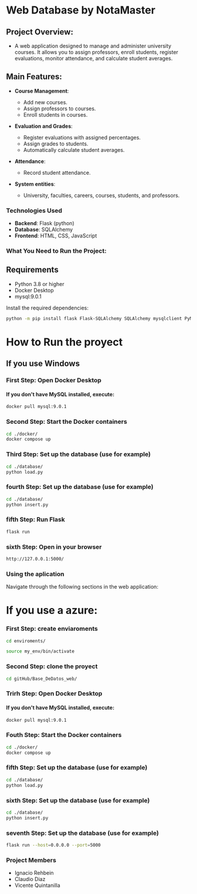 # Web Database by NotaMaster

## Project Overview:

* A web application designed to manage and administer university courses. It allows you to assign professors, enroll students, register evaluations, monitor attendance, and calculate student averages.

## Main Features:

- **Course Management**:
  * Add new courses.
  * Assign professors to courses.
  * Enroll students in courses.
  
- **Evaluation and Grades**:
  * Register evaluations with assigned percentages.
  * Assign grades to students.
  * Automatically calculate student averages.

- **Attendance**:
  * Record student attendance.
    
- **System entities**:
   * University, faculties, careers, courses, students, and professors.

### Technologies Used
* **Backend**: Flask (python)
* **Database**: SQLAlchemy
* **Frontend**: HTML, CSS, JavaScript
 
### What You Need to Run the Project:

## Requirements
* Python 3.8 or higher
* Docker Desktop
* mysql:9.0.1
  
Install the required dependencies:
```bash
python -m pip install flask Flask-SQLAlchemy SQLAlchemy mysqlclient PyMySQL pandas
```

# How to Run the proyect

## If you use Windows

### First Step: Open Docker Desktop

#### If you don't have MySQL installed, execute:
```bash
docker pull mysql:9.0.1
```

### Second Step: Start the Docker containers
```bash
cd ./docker/
docker compose up
```

### Third Step: Set up the database (use for example)
```bash
cd ./database/
python load.py
```


### fourth Step: Set up the database (use for example)
```bash
cd ./database/
python insert.py
```

### fifth Step: Run Flask
```bash
flask run
```

### sixth Step: Open in your browser
```bash
http://127.0.0.1:5000/
```

### Using the aplication
Navigate through the following sections in the web application:


# If you use a azure:

### First Step: create enviaroments
```bash
cd enviroments/
```

```bash
source my_env/bin/activate
```

### Second Step: clone the proyect
```bash
cd gitHub/Base_DeDatos_web/
```

### Trirh Step: Open Docker Desktop

#### If you don't have MySQL installed, execute:
```bash
docker pull mysql:9.0.1
```

### Fouth Step: Start the Docker containers
```bash
cd ./docker/
docker compose up
```

### fifth Step: Set up the database (use for example)
```bash
cd ./database/
python load.py
```


### sixth Step: Set up the database (use for example)
```bash
cd ./database/
python insert.py
```

### seventh Step: Set up the database (use for example)
```bash
flask run --host=0.0.0.0 --port=5000
```


### Project Members
* Ignacio Rehbein
* Claudio Diaz
* Vicente Quintanilla
